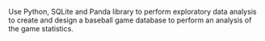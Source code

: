 Use Python, SQLite and Panda library to perform exploratory data analysis to create and design a baseball game database to perform an analysis of the game statistics.
